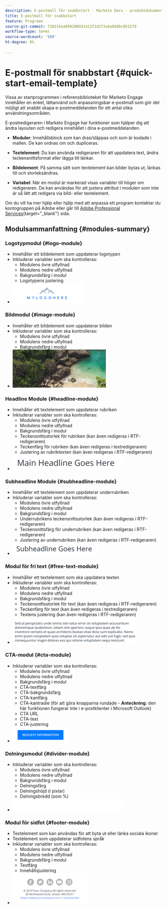 ```yaml
---
description: E-postmall för snabbstart - Marketo Docs - produktdokumentation
title: E-postmall för snabbstart
feature: Programs
source-git-commit: 720215ea958206931413f2d273a4a058bc051579
workflow-type: tm+mt
source-wordcount: '569'
ht-degree: 0%

---
```


# E-postmall för snabbstart {#quick-start-email-template}

Vissa av startprogrammen i referensbiblioteket för Marketo Engage innehåller en enkel, lättanvänd och anpassningsbar e-postmall som gör det möjligt att snabbt skapa e-postmeddelanden för ett antal olika användningsområden.

E-postredigeraren i Marketo Engage har funktioner som hjälper dig att ändra layouten och redigera innehållet i dina e-postmeddelanden.

* **Moduler**: Innehållsblock som kan dras/släppas och som är kodade i mallen. De kan ordnas om och dupliceras.

* **Textelement**: Du kan använda redigeraren för att uppdatera text, ändra teckensnittsformat eller lägga till länkar.

* **Bildelement**: På samma sätt som textelement kan bilder bytas ut, länkas till och storleksändras.

* **Variabel**: När en modul är markerad visas variabler till höger om redigeraren. De kan användas för att justera attribut i modulen som inte är så lätt att redigera via bild- eller textelement.

Om du vill ha mer hjälp eller hjälp med att anpassa ett program kontaktar du kontogruppen på Adobe eller går till [Adobe Professional Services](https://business.adobe.com/customers/consulting-services/main.html){target="_blank"} sida.

## Modulsammanfattning {#modules-summary}

### Logotypmodul {#logo-module}

* Innehåller ett bildelement som uppdaterar logotypen
* Inkluderar variabler som ska kontrolleras:
   * Modulens övre utfyllnad
   * Modulens nedre utfyllnad
   * Bakgrundsfärg i modul
   * Logotypens justering
* ![](assets/quick-start-email-template-1.png)

### Bildmodul {#image-module}

* Innehåller ett bildelement som uppdaterar bilden
* Inkluderar variabler som ska kontrolleras:
   * Modulens övre utfyllnad
   * Modulens nedre utfyllnad
   * Bakgrundsfärg i modul
* ![](assets/quick-start-email-template-2.png)

### Headline Module {#headline-module}

* Innehåller ett textelement som uppdaterar rubriken
* Inkluderar variabler som ska kontrolleras:
   * Modulens övre utfyllnad
   * Modulens nedre utfyllnad
   * Bakgrundsfärg i modul
   * Teckensnittsstorlek för rubriken (kan även redigeras i RTF-redigeraren)
   * Teckenfärg för rubriken (kan även redigeras i textredigeraren)
   * Justering av rubriktexten (kan även redigeras i RTF-redigeraren)
* ![](assets/quick-start-email-template-3.png)

### Subheadline Module {#subheadline-module}

* Innehåller ett textelement som uppdaterar underrubriken
* Inkluderar variabler som ska kontrolleras:
   * Modulens övre utfyllnad
   * Modulens nedre utfyllnad
   * Bakgrundsfärg i modul
   * Underrubrikens teckensnittsstorlek (kan även redigeras i RTF-redigeraren)
   * Teckensnittsfärg för underrubriken (kan även redigeras i RTF-redigeraren)
   * Justering av underrubriken (kan även redigeras i RTF-redigeraren)
* ![](assets/quick-start-email-template-4.png)

### Modul för fri text {#free-text-module}

* Innehåller ett textelement som ska uppdatera texten
* Inkluderar variabler som ska kontrolleras:
   * Modulens övre utfyllnad
   * Modulens nedre utfyllnad
   * Bakgrundsfärg i modul
   * Teckensnittsstorlek för text (kan även redigeras i RTF-redigeraren)
   * Teckenfärg för text (kan även redigeras i textredigeraren)
   * Textens justering (kan även redigeras i RTF-redigeraren)
* ![](assets/quick-start-email-template-5.png)

### CTA-modul {#cta-module}

* Inkluderar variabler som ska kontrolleras:
   * Modulens övre utfyllnad
   * Modulens nedre utfyllnad
   * Bakgrundsfärg i modul
   * CTA-textfärg
   * CTA-bakgrundsfärg
   * CTA-kantfärg
   * CTA-kantradie (för att göra knapparna rundade - **Anteckning**: den här funktionen fungerar inte i e-postklienter i Microsoft Outlook)
   * CTA URL
   * CTA-text
   * CTA-justering
* ![](assets/quick-start-email-template-6.png)

### Delningsmodul {#divider-module}

* Inkluderar variabler som ska kontrolleras:
   * Modulens övre utfyllnad
   * Modulens nedre utfyllnad
   * Bakgrundsfärg i modul
   * Delningsfärg
   * Delningshöjd (i pixlar)
   * Delningsbredd (som %)
* ![](assets/quick-start-email-template-7.png)

### Modul för sidfot {#footer-module}

* Textelement som kan användas för att byta ut eller länka sociala ikoner
* Textelement som uppdaterar sidfotens språk
* Inkluderar variabler som ska kontrolleras:
   * Modulens övre utfyllnad
   * Modulens nedre utfyllnad
   * Bakgrundsfärg i modul
   * Textfärg
   * Innehållsjustering
* ![](assets/quick-start-email-template-8.png)
